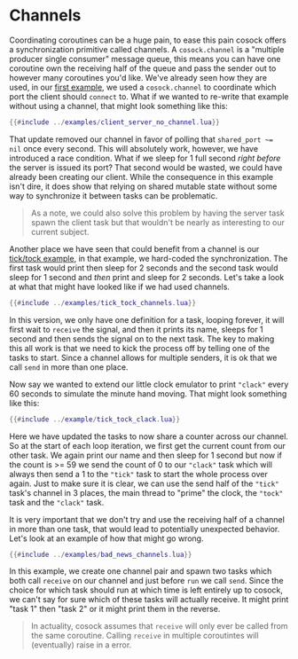 # Channels

Coordinating coroutines can be a huge pain, to ease this pain cosock offers a synchronization primitive
called channels. A `cosock.channel` is a "multiple producer single consumer" message queue, this means you can
have one coroutine own the receiving half of the queue and pass the sender out to however many
coroutines you'd like. We've already seen how they are used, in our
[first example](01-cosock.md#clientserver-example), we used a `cosock.channel` to coordinate which port
the client should `connect` to. What if we wanted to re-write that example without using a channel, that might look
something like this: 

```lua
{{#include ../examples/client_server_no_channel.lua}}
```
That update removed our channel in favor of polling that `shared_port ~= nil` once every second. This will
absolutely work, however, we have introduced a race condition. What if we sleep for 1 full second _right before_
the server is issued its port? That second would be wasted, we could have already been creating our client. 
While the consequence in this example isn't dire, it does show that relying on shared mutable state without
some way to synchronize it between tasks can be problematic. 

> As a note, we could also solve this problem by having the server task spawn the client task but that wouldn't
> be nearly as interesting to our current subject.

Another place we have seen that could benefit from a channel is our [tick/tock example](02-spawn.md#ticktock-example),
in that example, we hard-coded the synchronization. The first task would print then sleep for 2 seconds and the second
task would sleep for 1 second and _then_ print and sleep for 2 seconds. Let's take a look at what that might have
looked like if we had used channels.

```lua
{{#include ../examples/tick_tock_channels.lua}}
```

In this version, we only have one definition for a task, looping forever, it will first wait to `receive` the signal,
and then it prints its name, sleeps for 1 second and then sends the signal on to the next task. The key to 
making this all work is that we need to kick the process off by telling one of the tasks to start. Since a
channel allows for multiple senders, it is ok that we call `send` in more than one place.

Now say we wanted to extend our little clock emulator to print `"clack"` every 60 seconds to simulate the
minute hand moving. That might look something like this:

```lua
{{#include ../example/tick_tock_clack.lua}}
```
Here we have updated the tasks to now share a counter across our channel. So at the 
start of each loop iteration, we first get the current count from our other task. We again print our name
and then sleep for 1 second but now if the count is >= 59 we send the count of 0 to our `"clack"` task which
will always then send a 1 to the `"tick"` task to start the whole process over again. Just to make sure it
is clear, we can use the send half of the `"tick"` task's channel in 3 places, the main thread
to "prime" the clock, the `"tock"` task and the `"clack"` task.

It is very important that we don't try and use the receiving half of a channel in more than one
task, that would lead to potentially unexpected behavior. Let's look at an example of how that might
go wrong.

```lua
{{#include ../examples/bad_news_channels.lua}}
```
In this example, we create one channel pair and spawn two tasks which both call `receive` on our
channel and just before `run` we call `send`.  Since the choice for which task
should run at which time is left entirely up to cosock, we can't say for sure which of these tasks
will actually receive. It might print "task 1" then "task 2" or it might print them in the reverse. 

> In actuality, cosock assumes that `receive` will only ever be called from the same coroutine.
> Calling `receive` in multiple coroutintes will (eventually) raise in a error.
